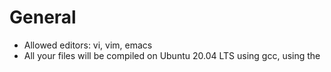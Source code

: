 # General
* Allowed editors: vi, vim, emacs
* All your files will be compiled on Ubuntu 20.04 LTS using gcc, using the 

